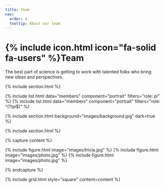 ```yaml
---
title: Team
nav:
  order: 4
  tooltip: About our team
---
```


# {% include icon.html icon="fa-solid fa-users" %}Team

The best part of science is getting to work with talented folks who bring new ideas and perspectives. 

{% include section.html %}

{% include list.html data="members" component="portrait" filters="role: pi" %}
{% include list.html data="members" component="portrait" filters="role: ^(?!pi$)" %}

{% include section.html background="images/background.jpg" dark=true %}



{% include section.html %}

{% capture content %}

{% include figure.html image="images/tricia.jpg" %}
{% include figure.html image="images/photo.jpg" %}
{% include figure.html image="images/photo.jpg" %}

{% endcapture %}

{% include grid.html style="square" content=content %}
